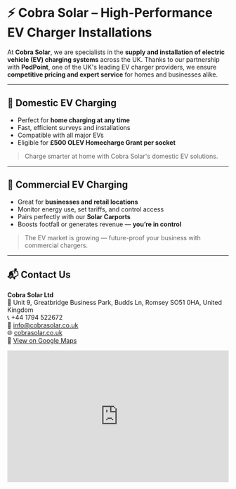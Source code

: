 # ⚡ Cobra Solar – High-Performance EV Charger Installations

At **Cobra Solar**, we are specialists in the **supply and installation of electric vehicle (EV) charging systems** across the UK. Thanks to our partnership with **PodPoint**, one of the UK's leading EV charger providers, we ensure **competitive pricing and expert service** for homes and businesses alike.

---

## 🏡 Domestic EV Charging

- Perfect for **home charging at any time**  
- Fast, efficient surveys and installations  
- Compatible with all major EVs  
- Eligible for **£500 OLEV Homecharge Grant per socket**

> Charge smarter at home with Cobra Solar's domestic EV solutions.

---

## 🏢 Commercial EV Charging

- Great for **businesses and retail locations**  
- Monitor energy use, set tariffs, and control access  
- Pairs perfectly with our **Solar Carports**  
- Boosts footfall or generates revenue — **you’re in control**

> The EV market is growing — future-proof your business with commercial chargers.

---

## 📬 Contact Us

**Cobra Solar Ltd**  
📍 Unit 9, Greatbridge Business Park, Budds Ln, Romsey SO51 0HA, United Kingdom  
📞 +44 1794 522672  
📧 [info@cobrasolar.co.uk](mailto:info@cobrasolar.co.uk)  
🌐 [cobrasolar.co.uk](http://www.cobrasolar.co.uk/)  
📌 [View on Google Maps](https://maps.app.goo.gl/oBMJDcoxpBVXz8Ab8)

<iframe src="https://www.google.com/maps/embed?pb=!1m18!1m12!1m3!1d2524.4198503781836!2d-1.502094623867277!3d50.99408045000201!2m3!1f0!2f0!3f0!3m2!1i1024!2i768!4f13.1!3m3!1m2!1s0x487476b1746cb65d%3A0xbdf32e8ac8be457f!2sUnit%209%2C%20Greatbridge%20Business%20Park%2C%20Budds%20Ln%2C%20Romsey%20SO51%200HA%2C%20UK!5e0!3m2!1sen!2suk!4v1715806373844!5m2!1sen!2suk" width="100%" height="300" style="border:0;" allowfullscreen="" loading="lazy" referrerpolicy="no-referrer-when-downgrade"></iframe>
